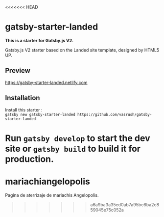 <<<<<<< HEAD
# gatsby-starter-landed

**This is a starter for Gatsby.js V2.**

Gatsby.js V2 starter based on the Landed site template, designed by HTML5 UP.

## Preview

https://gatsby-starter-landed.netlify.com

## Installation

Install this starter :
<br/>
`gatsby new gatsby-starter-landed https://github.com/vasrush/gatsby-starter-landed`

Run `gatsby develop` to start the dev site or `gatsby build` to build it for production.
=======
# mariachiangelopolis
Pagina de aterrizaje de mariachis Angelopolis.
>>>>>>> a6a9ba3a35ed0ab7a95be8ba2e859045e75c052a
